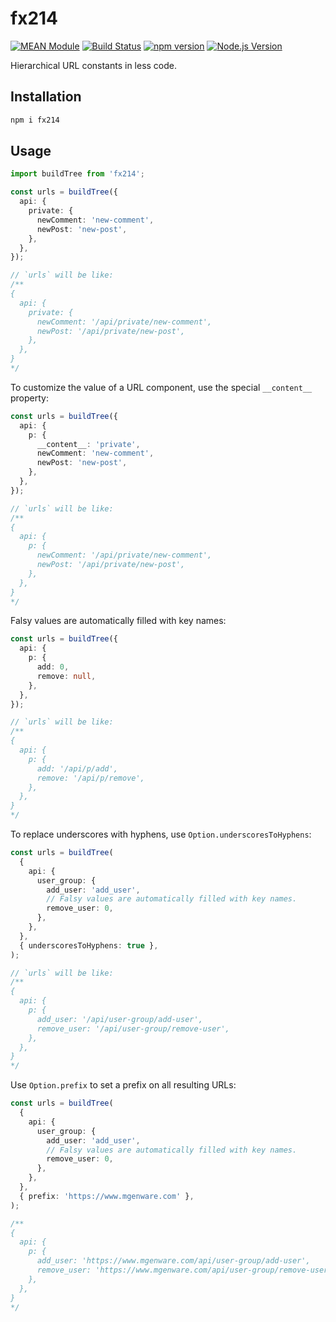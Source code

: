 # fx214

[![MEAN Module](https://img.shields.io/badge/MEAN%20Module-TypeScript-blue.svg?style=flat-square)](https://github.com/mgenware/MEAN-Module)
[![Build Status](https://github.com/mgenware/fx214/workflows/Build/badge.svg)](https://github.com/mgenware/fx214/actions)
[![npm version](https://img.shields.io/npm/v/fx214.svg?style=flat-square)](https://npmjs.com/package/fx214)
[![Node.js Version](http://img.shields.io/node/v/fx214.svg?style=flat-square)](https://nodejs.org/en/)

Hierarchical URL constants in less code.

## Installation

```sh
npm i fx214
```

## Usage

```ts
import buildTree from 'fx214';

const urls = buildTree({
  api: {
    private: {
      newComment: 'new-comment',
      newPost: 'new-post',
    },
  },
});

// `urls` will be like:
/**
{
  api: {
    private: {
      newComment: '/api/private/new-comment',
      newPost: '/api/private/new-post',
    },
  },
}
*/
```

To customize the value of a URL component, use the special `__content__` property:

```ts
const urls = buildTree({
  api: {
    p: {
      __content__: 'private',
      newComment: 'new-comment',
      newPost: 'new-post',
    },
  },
});

// `urls` will be like:
/**
{
  api: {
    p: {
      newComment: '/api/private/new-comment',
      newPost: '/api/private/new-post',
    },
  },
}
*/
```

Falsy values are automatically filled with key names:

```ts
const urls = buildTree({
  api: {
    p: {
      add: 0,
      remove: null,
    },
  },
});

// `urls` will be like:
/**
{
  api: {
    p: {
      add: '/api/p/add',
      remove: '/api/p/remove',
    },
  },
}
*/
```

To replace underscores with hyphens, use `Option.underscoresToHyphens`:

```ts
const urls = buildTree(
  {
    api: {
      user_group: {
        add_user: 'add_user',
        // Falsy values are automatically filled with key names.
        remove_user: 0,
      },
    },
  },
  { underscoresToHyphens: true },
);

// `urls` will be like:
/**
{
  api: {
    p: {
      add_user: '/api/user-group/add-user',
      remove_user: '/api/user-group/remove-user',
    },
  },
}
*/
```

Use `Option.prefix` to set a prefix on all resulting URLs:

```ts
const urls = buildTree(
  {
    api: {
      user_group: {
        add_user: 'add_user',
        // Falsy values are automatically filled with key names.
        remove_user: 0,
      },
    },
  },
  { prefix: 'https://www.mgenware.com' },
);

/**
{
  api: {
    p: {
      add_user: 'https://www.mgenware.com/api/user-group/add-user',
      remove_user: 'https://www.mgenware.com/api/user-group/remove-user',
    },
  },
}
*/
```
